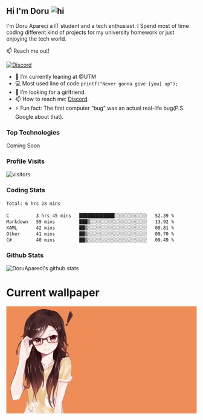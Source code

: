 ## Hi I'm Doru <img src="https://user-images.githubusercontent.com/1303154/88677602-1635ba80-d120-11ea-84d8-d263ba5fc3c0.gif" width="28px" alt="hi">

I'm Doru Apareci a IT student and a tech enthusiast. I Spend most of time coding different kind of projects for my university homework or just enjoying the tech world.

:mailbox: Reach me out!

[![Discord](https://img.shields.io/discord/742508750258176152?style=for-the-badge)](https://img.shields.io/discord/742508750258176152?color=%2357f287&label=Discord&logo=discord)


- 🔭 I’m currently leaning at @UTM
- :computer: Most used line of code `printf("Never gonna give [you] up");`
- 🤔 I’m looking for a girlfriend.
- 📫 How to reach me: <a href="https://discord.gg/TtbMSrZQjY">Discord</a>.
- ⚡ Fun fact: The first computer “bug” was an actual real-life bug(P.S. Google about that).

### Top Technologies

Coming Soon

### Profile Visits 

![visitors](https://visitor-badge.glitch.me/badge?page_id=DoruApareci.DoruApareci)


### Coding Stats

<!--START_SECTION:waka-->
```text
Total: 6 hrs 28 mins

C          3 hrs 45 mins   █████████████░░░░░░░░░░░░   52.39 % 
Markdown   59 mins         ███▒░░░░░░░░░░░░░░░░░░░░░   13.92 % 
XAML       42 mins         ██▒░░░░░░░░░░░░░░░░░░░░░░   09.81 % 
Other      41 mins         ██▒░░░░░░░░░░░░░░░░░░░░░░   09.70 % 
C#         40 mins         ██▒░░░░░░░░░░░░░░░░░░░░░░   09.49 % 
```
<!--END_SECTION:waka-->

### Github Stats

![DoruApareci's github stats](https://github-readme-stats.vercel.app/api?username=DoruApareci&count_private=true&theme=tokyonight&hide=contribs,prs)


# Current wallpaper
![](https://github.com/DoruApareci/DoruApareci/blob/main/bkg.png)


[discordInvite]:https://discord.gg/TtbMSrZQjY
